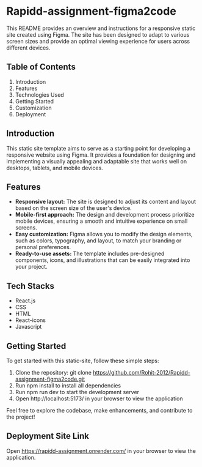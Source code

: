 # Rapidd-assignment-figma2code
This README provides an overview and instructions for a responsive static site created using Figma. The site has been designed to adapt to various screen sizes and provide an optimal viewing experience for users across different devices.

## Table of Contents
1. Introduction
2. Features
3. Technologies Used
4. Getting Started
5. Customization
6. Deployment

## Introduction
This static site template aims to serve as a starting point for developing a responsive website using Figma. It provides a foundation for designing and implementing a visually appealing and adaptable site that works well on desktops, tablets, and mobile devices.

## Features
- **Responsive layout:** The site is designed to adjust its content and layout based on the screen size of the user's device.
- **Mobile-first approach:** The design and development process prioritize mobile devices, ensuring a smooth and intuitive experience on small screens.
- **Easy customization:** Figma allows you to modify the design elements, such as colors, typography, and layout, to match your branding or personal preferences.
- **Ready-to-use assets:** The template includes pre-designed components, icons, and illustrations that can be easily integrated into your project.

## Tech Stacks
- React.js
- CSS
- HTML
- React-icons
- Javascript

## Getting Started
To get started with this static-site, follow these simple steps:
1. Clone the repository: git clone https://github.com/Rohit-2012/Rapidd-assignment-figma2code.git
2. Run npm install to install all dependencies
3. Run npm run dev to start the development server
4. Open http://localhost:5173/ in your browser to view the application

Feel free to explore the codebase, make enhancements, and contribute to the project!

## Deployment Site Link
Open https://rapidd-assignment.onrender.com/ in your browser to view the application.

